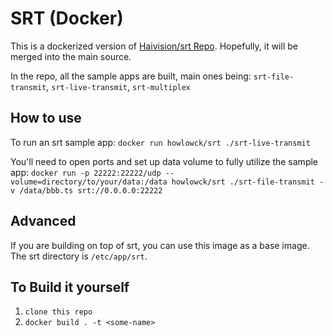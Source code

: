 # SRT (Docker)

This is a dockerized version of [Haivision/srt Repo](https://github.com/Haivision/srt).  Hopefully, it will be merged into the main source.

In the repo, all the sample apps are built, main ones being: `srt-file-transmit`, `srt-live-transmit`, `srt-multiplex`

## How to use
To run an srt sample app: `docker run howlowck/srt ./srt-live-transmit`

You'll need to open ports and set up data volume to fully utilize the sample app:
`docker run -p 22222:22222/udp --volume=directory/to/your/data:/data howlowck/srt ./srt-file-transmit -v /data/bbb.ts srt://0.0.0.0:22222`

## Advanced
If you are building on top of srt, you can use this image as a base image.
The srt directory is `/etc/app/srt`.

## To Build it yourself
1. `clone this repo`
2. `docker build . -t <some-name>`